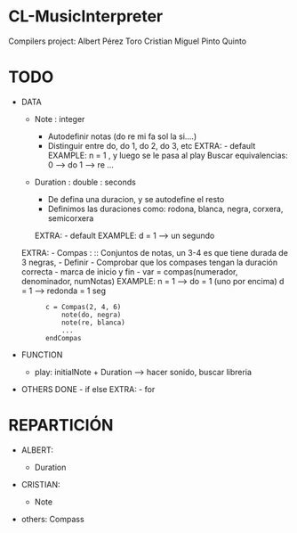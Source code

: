 # CL-MusicInterpreter
Compilers project:
Albert Pérez Toro
Cristian Miguel Pinto Quinto

# TODO #
- DATA
	- Note : integer
		- Autodefinir notas (do re mi fa sol la si....)
		- Distinguir entre do, do 1, do 2, do 3, etc
		EXTRA: - default
		EXAMPLE:
			n = 1 , y luego se le pasa al play
				Buscar equivalencias:
					0 --> do
					1 --> re
					...
	- Duration : double : seconds
		- De defina una duracion, y se autodefine el resto
		- Definimos las duraciones como: rodona, blanca, negra, corxera, semicorxera
		
		
		EXTRA: - default
		EXAMPLE: 
			d = 1 --> un segundo

	EXTRA: - Compas :   :: Conjuntos de notas, un 3-4 es que tiene durada de 3 negras, 
		- Definir
		- Comprobar que los compases tengan la duración correcta
		- marca de inicio y fin
		- var = compas(numerador, denominador, numNotas)
		EXAMPLE:
			n = 1 --> do = 1 (uno por encima)
			d = 1 --> redonda = 1 seg

			c = Compas(2, 4, 6)
				note(do, negra)
				note(re, blanca)
				...
			endCompas


- FUNCTION
	- play: initialNote + Duration --> hacer sonido, buscar libreria

- OTHERS
	DONE - if else
	EXTRA: - for


# REPARTICIÓN #
- ALBERT:
	- Duration

- CRISTIAN:
	- Note

- others: Compass
